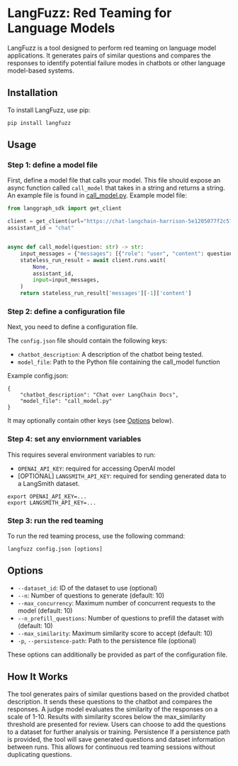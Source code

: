 
# LangFuzz: Red Teaming for Language Models
LangFuzz is a tool designed to perform red teaming on language model applications. It generates pairs of similar questions and compares the responses to identify potential failure modes in chatbots or other language model-based systems.

## Installation
To install LangFuzz, use pip:

```
pip install langfuzz
```

## Usage

### Step 1: define a model file
First, define a model file that calls your model. This file should expose an async function called `call_model` that takes in a string and returns a string. An example file is found in [call_model.py](call_model.py). Example model file:

```python
from langgraph_sdk import get_client

client = get_client(url="https://chat-langchain-harrison-5e1205077f2c57788c506fd71cf3b3a0.default.us.langgraph.app")
assistant_id = "chat"


async def call_model(question: str) -> str:
    input_messages = {"messages": [{"role": "user", "content": question}]}
    stateless_run_result = await client.runs.wait(
        None,
        assistant_id,
        input=input_messages,
    )
    return stateless_run_result['messages'][-1]['content']
```

### Step 2: define a configuration file

Next, you need to define a configuration file. 

The `config.json` file should contain the following keys:
- `chatbot_description`: A description of the chatbot being tested.
- `model_file`: Path to the Python file containing the call_model function

Example config.json:
```
{
    "chatbot_description": "Chat over LangChain Docs",
    "model_file": "call_model.py"
}
```

It may optionally contain other keys (see [Options](#options) below).

### Step 4: set any enviornment variables

This requires several environment variables to run:

- `OPENAI_API_KEY`: required for accessing OpenAI model
- [OPTIONAL] `LANGSMITH_API_KEY`: required for sending generated data to a LangSmith dataset.

```
export OPENAI_API_KEY=...
export LANGSMITH_API_KEY=...
```

### Step 3: run the red teaming

To run the red teaming process, use the following command:
```
langfuzz config.json [options]
```

## Options

- `--dataset_id`: ID of the dataset to use (optional)
- `--n`: Number of questions to generate (default: 10)
- `--max_concurrency`: Maximum number of concurrent requests to the model (default: 10)
- `--n_prefill_questions`: Number of questions to prefill the dataset with (default: 10)
- `--max_similarity`: Maximum similarity score to accept (default: 10)
- `-p`, `--persistence-path`: Path to the persistence file (optional)

These options can additionally be provided as part of the configuration file.

## How It Works

The tool generates pairs of similar questions based on the provided chatbot description.
It sends these questions to the chatbot and compares the responses.
A judge model evaluates the similarity of the responses on a scale of 1-10.
Results with similarity scores below the max_similarity threshold are presented for review.
Users can choose to add the questions to a dataset for further analysis or training.
Persistence
If a persistence path is provided, the tool will save generated questions and dataset information between runs. This allows for continuous red teaming sessions without duplicating questions.
